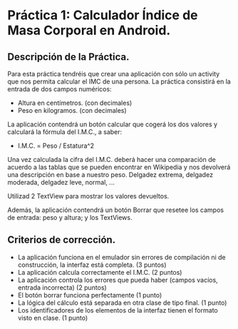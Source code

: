 # Práctica 1: Calculador Índice de Masa Corporal en Android.
##  Descripción de la Práctica.

Para esta práctica tendréis que crear una aplicación con sólo un activity que nos permita calcular el IMC de una persona. La práctica consistirá en la entrada de dos campos numéricos:

* Altura en centímetros. (con decimales)
* Peso en kilogramos. (con decimales)

La aplicación contendrá un botón calcular que cogerá los dos valores y calculará la fórmula del I.M.C., a saber:

* I.M.C. = Peso / Estatura^2

Una vez calculada la cifra del I.M.C. deberá hacer una comparación de acuerdo a las tablas que se pueden encontrar en Wikipedia y nos devolverá una descripción en base a nuestro peso. Delgadez extrema, delgadez moderada, delgadez leve, normal, ...

Utilizad 2 TextView para mostrar los valores devueltos.

Además, la aplicación contendrá un botón Borrar que resetee los campos de entrada: peso y altura; y los TextViews.

## Criterios de corrección.

* La aplicación funciona en el emulador sin errores de compilación ni de construcción, la interfaz está completa. (3 puntos)
* La aplicación calcula correctamente el I.M.C. (2 puntos)
* La aplicación controla los errores que pueda haber (campos vacíos, entrada incorrecta) (2 puntos)
* El botón borrar funciona perfectamente (1 punto)
* La lógica del cálculo está separada en otra clase de tipo final. (1 punto)
* Los identificadores de los elementos de la interfaz tienen el formato visto en clase. (1 punto)
